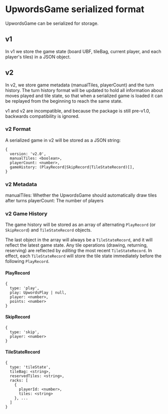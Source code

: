 # UpwordsGame serialized format

UpwordsGame can be serialized for storage.

## v1

In v1 we store the game state (board UBF, tileBag, current player, and each player's tiles) in a JSON object.

## v2

In v2, we store game metadata (manualTiles, playerCount) and the turn history. The turn history format will be updated to hold all information about moves played and tile state, so that when a serialized game is loaded it can be replayed from the beginning to reach the same state.

v1 and v2 are incompatible, and because the package is still pre-v1.0, backwards compatibility is ignored.

### v2 Format

A serialized game in v2 will be stored as a JSON string:

```
{
  version: 'v2.0',
  manualTiles: <boolean>,
  playerCount: <number>,
  gameHistory: (PlayRecord|SkipRecord|TileStateRecord)[],
}
```

### v2 Metadata

manualTiles: Whether the UpwordsGame should automatically draw tiles after turns
playerCount: The number of players

### v2 Game History

The game history will be stored as an array of alternating `PlayRecord` (or `SkipRecord`) and `TileStateRecord` objects.

The last object in the array will always be a `TileStateRecord`, and it will reflect the latest game state. Any tile operations (drawing, returning, reserving) are reflected by _editing_ the most recent `TileStateRecord`. In effect, each `TileStateRecord` will store the tile state immediately before the following `PlayRecord`.

#### PlayRecord

```
{
  type: 'play',
  play: UpwordsPlay | null,
  player: <number>,
  points: <number>
}
```

#### SkipRecord

```
{
  type: 'skip',
  player: <number>
}
```

#### TileStateRecord

```
{
  type: 'tileState',
  tileBag: <string>,
  reservedTiles: <string>,
  racks: [
    {
      playerId: <number>,
      tiles: <string>
    }, ...
  ]
}
```
